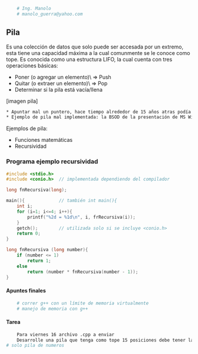 ``` sh
    # Ing. Manolo
    # manolo_guerra@yahoo.com
```

## Pila

Es una colección de datos que solo puede ser accesada por un extremo, esta tiene una capacidad máxima a la cual comunmente se le conoce como tope. Es conocida como una estructura LIFO, la cual cuenta con tres operaciones básicas:
* Poner (o agregar un elemento)\    => Push
* Quitar (o extraer un elemento)\   => Pop
* Determinar si la pila está vacía/llena

[imagen pila]

``` sh
* Apuntar mal un puntero, hace tiempo alrededor de 15 años atras podía llegar a dañar el sector 0 del HDD
* Ejemplo de pila mal implementada: la BSOD de la presentación de MS Windows98
```

Ejemplos de pila:
* Funciones matemáticas
* Recursividad

### Programa ejemplo recursividad

``` cpp
#include <stdio.h>
#include <conio.h>  // implementada dependiendo del compilador

long fnRecursiva(long);

main(){             // también int main(){
    int i;
    for (i=1; i<=4; i++){
        printf("%2d = %1d\n", i, frRecursiva(i));
    }
    getch();        // utilizada solo si se incluye <conio.h>
    return 0;
}

long fnRecursiva (long number){
    if (number <= 1)
        return 1;
    else
        return (number * fnRecursiva(number - 1));
}
```

#### Apuntes finales

``` sh
    # correr g++ con un límite de memoria virtualmente
    # manejo de memoria con g++
```

#### Tarea
``` sh
    Para viernes 16 archivo .cpp a enviar
    Desarrolle una pila que tenga como tope 15 posiciones debe tener las operaciones push y pop, también validar si la pila está vacía o llena; los valores permitidos deben ser compuestos de un código y un nombre (llave, valor)
# solo pila de numeros
```

